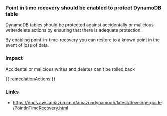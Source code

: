 
### Point in time recovery should be enabled to protect DynamoDB table

DynamoDB tables should be protected against accidentally or malicious write/delete actions by ensuring that there is adequate protection.

By enabling point-in-time-recovery you can restore to a known point in the event of loss of data.

### Impact
Accidental or malicious writes and deletes can't be rolled back

<!-- DO NOT CHANGE -->
{{ remediationActions }}

### Links
- https://docs.aws.amazon.com/amazondynamodb/latest/developerguide/PointInTimeRecovery.html
        
